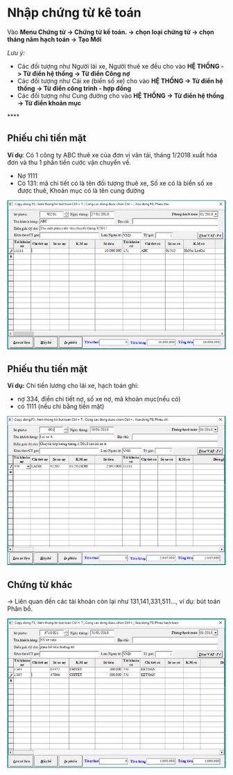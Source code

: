 # Nhập chứng từ kê toán

Vào **Menu Chứng từ -&gt; Chứng từ kế toán. -&gt; chọn loại chứng từ -&gt; chọn tháng năm hạch toán -&gt; Tạo Mới**

_Lưu ý:_  

* Các đối tượng như Người lái xe, Người thuê xe đều cho vào **HỆ THỐNG -&gt; Từ điển hệ thống -&gt; Từ điển Công nợ**
* Các đối tượng như Cái xe \(biển số xe\) cho vào **HỆ THỐNG -&gt; Từ điển hệ thống -&gt; Từ điển công trình - hợp đồng**
* Các đối tượng như Cung đường cho vào **HỆ THỐNG -&gt; Từ điển hệ thống -&gt; Từ điển khoản mục**

\*\*\*\*

## **Phiếu chi tiền mặt** <a id="phieu-chi-tien-mat-phieu-thu-tien-mat"></a>

**Ví dụ**: Có 1 công ty ABC thuê xe của đơn vị vân tải, tháng 1/2018 xuất hóa đơn và thu 1 phần tiền cước vận chuyển về.

* Nợ 1111 
* Có 131: mã chi tiết có là tên đối tượng thuê xe, Số xe có là biển số xe được thuê, Khoản mục có là tên cung đường

![](../.gitbook/assets/image%20%289%29.png)

##  **Phiếu thu tiền mặt** <a id="phieu-chi-tien-mat-phieu-thu-tien-mat"></a>

**Ví dụ:** Chi tiền lương cho lái xe, hạch toán ghi:

* nợ 334, điền chi tiết nợ, số xe nợ, mã khoản mục\(nếu có\)
* có 1111 \(nếu chi bằng tiền mặt\)

![](../.gitbook/assets/image%20%2832%29.png)

## **Chứng từ khác**

-&gt; Liên quan đến các tài khoản còn lại như 131,141,331,511..., ví dụ: bút toán Phân bổ.

![](../.gitbook/assets/image%20%2815%29.png)


